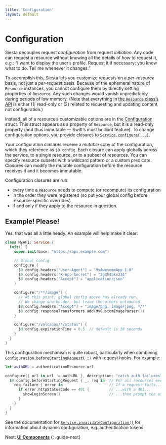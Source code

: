 ```yaml
---
title: 'Configuration'
layout: default
---
```


# Configuration

Siesta decouples request _configuration_ from request _initiation_. Any code can request a resource without knowing all the details of _how_ to request it, e.g.: “I want to display the user’s profile. Request it if necessary; you know what to do. Tell me whenever it changes.”

To accomplish this, Siesta lets you customize requests on a _per-resource_ basis, not just a _per-request_ basis. Because of the ephemeral nature of `Resource` instances, you cannot configure them by directly setting properties of `Resource`. Any such changes would vanish unpredictably during periods of low memory. (Note that everything in [the `Resource` class’s API](http://bustoutsolutions.github.io/siesta/api/Classes/Resource.html) is either (1) read-only or (2) related to requesting and updating content, not configuration.)

Instead, all of a resource’s customizable options are in the [Configuration](http://bustoutsolutions.github.io/siesta/api/Structs/Configuration.html) struct. This struct appears as a property of `Resource`, but it is a read-only property (and thus immutable — Swift’s most brilliant feature). To change configuration options, you provide closures to [`Service.configure(...)`](http://bustoutsolutions.github.io/siesta/api/Classes/Service.html#/Resource%20Configuration).

Your configuration closures receive a _mutable_ copy of the configuration, which they reference as `$0.config`. Each closure can apply globally across the service, to a single resource, or to a subset of resources. You can specify resource subsets with a wildcard pattern or a custom predicate. Closures can modify the mutable configuration before the resource receives it and it becomes immutable.

Configuration closures are run:

- every time a `Resource` needs to compute (or recompute) its configuration
- in the order they were registered (so put your global config before resource-specific overrides)
- if and only if they apply to the resource in question.

## Example! Please!

Yes, that was all a little heady. An example will help make it clear:

```swift
class MyAPI: Service {
  init() {
    super.init(base: "https://api.example.com")

    // Global config
    configure {
      $0.config.headers["User-Agent"] = "MyAwesomeApp 1.0"
      $0.config.headers["X-App-Secret"] = "2g3h4bkv234"
      $0.config.headers["Accept"] = "application/json"
    }

    configure("/**/image") {
      // At this point, global config above has already run.
      // We change one header, but leave the others untouched.
      $0.config.headers["Accept"] = "image/png, image/jpeg, */*"
      $0.config.responseTransformers.add(MyCustomImageParser())
    }

    configure("/volcanos/*/status") {
      $0.config.expirationTime = 0.5  // default is 30 seconds
    }
  }
}
```

This configuration mechanism is quite robust, particularly when combining [`Configuration.beforeStartingRequest(_:)`](https://bustoutsolutions.github.io/siesta/api/Structs/Configuration.html#/s:FV6Siesta13Configuration21beforeStartingRequestFRS0_FFTCS_8ResourcePS_7Request__T_T_) with request hooks. For example:

```swift
let authURL = authenticationResource.url

configure({ url in url != authURL }, description: "catch auth failures") {
  $0.config.beforeStartingRequest { _, req in  // For all resources except auth:
    req.failure { error in                     // If a request fails...
      if error.httpStatusCode == 401 {         // ...with a 401...
        showLoginScreen()                      // ...then prompt the user to log in
      }
    }
  }
}
```

See the documentation for [`Service.invalidateConfiguration()`](http://bustoutsolutions.github.io/siesta/api/Classes/Service.html#/s:FC6Siesta7Service23invalidateConfigurationFS0_FT_T_) for information about dynamic configuration, e.g. authentication tokens.

Next: **[UI Components](../ui-components)**
{: .guide-next}

